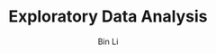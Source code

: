 ---
layout: post
title: Exploratory Data Analysis
subtitle:
author: Bin Li
tags: [Machine Learning]
image: 
comments: true
published: true
---